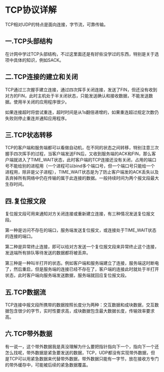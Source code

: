 # TCP协议详解

TCP相对UDP的特点是面向连接，字节流，可靠传输。

## 一.TCP头部结构

在计网中学过TCP头部结构，不过这里面还是有好些没学过的东西，特别是关于选项中具体的知识，例如SACK。

## 二.TCP连接的建立和关闭

TCP通过三次握手建立连接，通过四次挥手关闭连接，发送了FIN，但还没有收到对方的FIN，此时主机处于半关闭状态，只能发送确认和接收数据，不能发送数据。使用半关闭的应用程序很少。

如果连接超时将尝试重连，超时时间是从1s翻倍递增的，如果重连超过规定次数仍失败则停止重连并通知应用程序。

## 三.TCP状态转移

TCP的客户端和服务端都可以看做自动机，在不同的状态之间转移，特别注意三次握手四次挥手的过程，当客户端发送FIN后，又收到服务端的ACK和FIN，那么客户端就进入了TIME_WAIT状态，此时客户端的TCP连接还没有关闭，占用的端口号不能给别的进程用（一个进程可以bind多个端口号，但一个端口号只能给一个进程用，除非是父子进程），TIME_WAIT状态是为了防止客户端发的ACK丢失以及丢弃掉所有网络中仍在传输的属于此连接的数据。一般持续时间为两个报文段最大生存时间。

## 四.复位报文段

复位报文段可用来通知对方关闭连接或重新建立连接，有三种情况发送复位报文段。

第一种是访问不存在的端口，服务端发送复位报文，或连接处于TIME_WAIT状态的连接的端口。

第二种是异常终止连接，即可以给对方发送一个复位报文段来异常终止这个连接，发送端所有排队等待发送的数据都将被丢弃。

第三种是一种叫半打开的状态。例如客户端和服务端建立了连接，服务端这时断电了，然后重启，但是服务端的连接已经不存在了，客户端的连接此时就处于半打开状态，此时客户端向服务端发送数据，服务端就回应复位报文段。

## 五.TCP数据流

TCP连接中报文段所携带的数据按照长度分为两种：交互数据和成块数据，交互数据包含很少的字节，实时性要求高，成块数据包含最大数据长度，传输效率要求高。

## 六.TCP带外数据

有一说一，这个带外数据我是真没理解为什么要把指针指向下一个，指向下一个还怎么找呢，带外数据是紧急要发送的数据，TCP，UDP都没有实现带外数据，但是TCP可以用紧急数据来代替带外数据，带外数据只能有一字节，放在接收方专门的带外缓存中，可能被后续的紧急数据覆盖。
